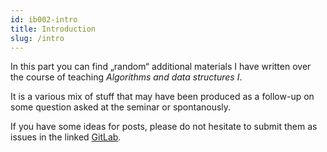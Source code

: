 ```yaml
---
id: ib002-intro
title: Introduction
slug: /intro
---
```


In this part you can find „random“ additional materials I have written over the
course of teaching _Algorithms and data structures I_.

It is a various mix of stuff that may have been produced as a follow-up on some
question asked at the seminar or spontanously.

If you have some ideas for posts, please do not hesitate to submit them as issues
in the linked [GitLab](https://gitlab.fi.muni.cz/xfocko/kb/issues).

